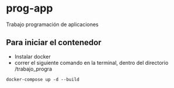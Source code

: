# prog-app
Trabajo programación de aplicaciones

## Para iniciar el contenedor

* Instalar docker
* correr el siguiente comando en la terminal, dentro del directorio /trabajo_progra
```
docker-compose up -d --build
```